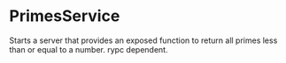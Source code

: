 PrimesService
=============
Starts a server that provides an exposed function to return all primes less than or equal to a number.
rypc dependent.